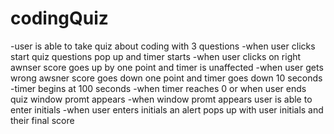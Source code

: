 # codingQuiz
-user is able to take quiz about coding with 3 questions
-when user clicks start quiz questions pop up and timer starts
-when user clicks on right awnser score goes up by one point and timer is unaffected
-when user gets wrong awsner score goes down one point and timer goes down 10 seconds
-timer begins at 100 seconds
-when timer reaches 0 or when user ends quiz window promt appears
-when window promt appears user is able to enter initials
-when user enters initials an alert pops up with user initials and their final score
